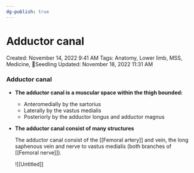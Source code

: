```yaml
---
dg-publish: true
---
```


# Adductor canal

Created: November 14, 2022 9:41 AM
Tags: Anatomy, Lower limb, MSS, Medicine, 🌱Seedling
Updated: November 18, 2022 11:31 AM

### Adductor canal

- **The adductor canal is a muscular space within the thigh bounded:**
    - Anteromedially by the sartorius
    - Laterally by the vastus medialis
    - Posteriorly by the adductor longus and adductor magnus
- ******************************************************************************************The adductor canal consist of many structures******************************************************************************************
    
    The adductor canal consist of the [[Femoral artery]] and vein, the long saphenous vein and nerve to vastus medialis (both branches of [[Femoral nerve]]).
    
    ![[Untitled]]